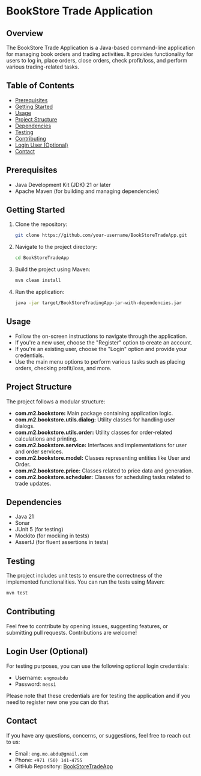 # BookStore Trade Application

## Overview

The BookStore Trade Application is a Java-based command-line application for managing book orders and trading activities. It provides functionality for users to log in, place orders, close orders, check profit/loss, and perform various trading-related tasks.

## Table of Contents

- [Prerequisites](#prerequisites)
- [Getting Started](#getting-started)
- [Usage](#usage)
- [Project Structure](#project-structure)
- [Dependencies](#dependencies)
- [Testing](#testing)
- [Contributing](#contributing)
- [Login User (Optional)](#login-user-optional)
- [Contact](#contact)

## Prerequisites

- Java Development Kit (JDK) 21 or later
- Apache Maven (for building and managing dependencies)

## Getting Started

1. Clone the repository:

    ```bash
    git clone https://github.com/your-username/BookStoreTradeApp.git
    ```

2. Navigate to the project directory:

    ```bash
    cd BookStoreTradeApp
    ```

3. Build the project using Maven:

    ```bash
    mvn clean install
    ```

4. Run the application:

    ```bash
    java -jar target/BookStoreTradingApp-jar-with-dependencies.jar
    ```

## Usage

- Follow the on-screen instructions to navigate through the application.
- If you're a new user, choose the "Register" option to create an account.
- If you're an existing user, choose the "Login" option and provide your credentials.
- Use the main menu options to perform various tasks such as placing orders, checking profit/loss, and more.

## Project Structure

The project follows a modular structure:

- **com.m2.bookstore:** Main package containing application logic.
- **com.m2.bookstore.utils.dialog:** Utility classes for handling user dialogs.
- **com.m2.bookstore.utils.order:** Utility classes for order-related calculations and printing.
- **com.m2.bookstore.service:** Interfaces and implementations for user and order services.
- **com.m2.bookstore.model:** Classes representing entities like User and Order.
- **com.m2.bookstore.price:** Classes related to price data and generation.
- **com.m2.bookstore.scheduler:** Classes for scheduling tasks related to trade updates.

## Dependencies

- Java 21
- Sonar
- JUnit 5 (for testing)
- Mockito (for mocking in tests)
- AssertJ (for fluent assertions in tests)

## Testing

The project includes unit tests to ensure the correctness of the implemented functionalities. You can run the tests using Maven:

  ```bash
  mvn test
  ```
## Contributing
Feel free to contribute by opening issues, suggesting features, or submitting pull requests. Contributions are welcome!

## Login User (Optional)

For testing purposes, you can use the following optional login credentials:

- Username: `engmoabdu`
- Password: `messi`

Please note that these credentials are for testing the application and if you need to register new one you can do that.

## Contact

If you have any questions, concerns, or suggestions, feel free to reach out to us:

- Email: `eng.mo.abdu@gmail.com`
- Phone: `+971 (50) 141-4755`
- GitHub Repository: [BookStoreTradeApp](https://github.com/engMoAbdu/BookStoreTradingApp)
